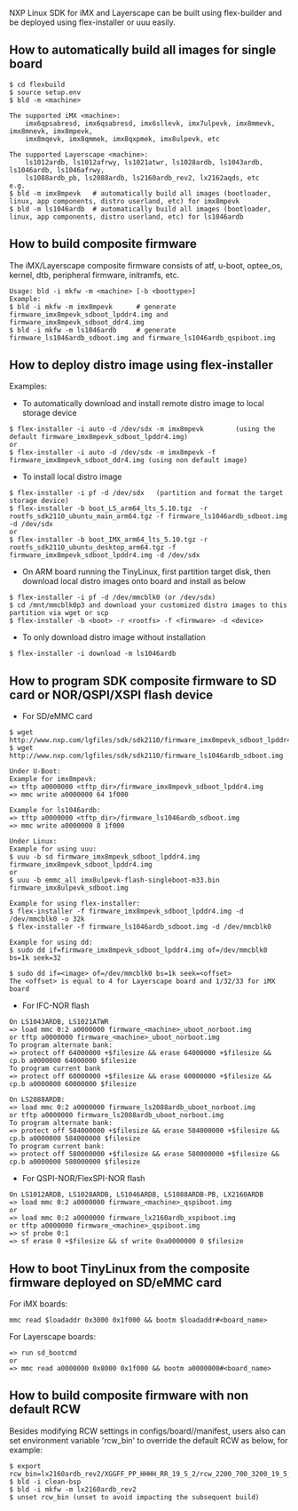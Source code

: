 NXP Linux SDK for iMX and Layerscape can be built using flex-builder and be deployed using flex-installer or uuu easily.


## How to automatically build all images for single board
```
$ cd flexbuild
$ source setup.env
$ bld -m <machine>

The supported iMX <machine>:
    imx6qpsabresd, imx6qsabresd, imx6sllevk, imx7ulpevk, imx8mmevk, imx8mnevk, imx8mpevk,
    imx8mqevk, imx8qmmek, imx8qxpmek, imx8ulpevk, etc

The supported Layerscape <machine>:
    ls1012ardb, ls1012afrwy, ls1021atwr, ls1028ardb, ls1043ardb, ls1046ardb, ls1046afrwy,
    ls1088ardb_pb, ls2088ardb, ls2160ardb_rev2, lx2162aqds, etc
e.g.
$ bld -m imx8mpevk   # automatically build all images (bootloader, linux, app components, distro userland, etc) for imx8mpevk
$ bld -m ls1046ardb  # automatically build all images (bootloader, linux, app components, distro userland, etc) for ls1046ardb
```


## How to build composite firmware
The iMX/Layerscape composite firmware consists of atf, u-boot, optee_os, kernel, dtb, peripheral firmware, initramfs, etc.
```
Usage: bld -i mkfw -m <machine> [-b <boottype>]
Example:
$ bld -i mkfw -m imx8mpevk      # generate firmware_imx8mpevk_sdboot_lpddr4.img and firmware_imx8mpevk_sdboot_ddr4.img
$ bld -i mkfw -m ls1046ardb     # generate firmware_ls1046ardb_sdboot.img and firmware_ls1046ardb_qspiboot.img
```


## How to deploy distro image using flex-installer
Examples:
- To automatically download and install remote distro image to local storage device
```
$ flex-installer -i auto -d /dev/sdx -m imx8mpevk        (using the default firmware_imx8mpevk_sdboot_lpddr4.img)
or
$ flex-installer -i auto -d /dev/sdx -m imx8mpevk -f firmware_imx8mpevk_sdboot_ddr4.img (using non default image)
```


- To install local distro image
```
$ flex-installer -i pf -d /dev/sdx   (partition and format the target storage device)
$ flex-installer -b boot_LS_arm64_lts_5.10.tgz  -r rootfs_sdk2110_ubuntu_main_arm64.tgz -f firmware_ls1046ardb_sdboot.img -d /dev/sdx
or
$ flex-installer -b boot_IMX_arm64_lts_5.10.tgz -r rootfs_sdk2110_ubuntu_desktop_arm64.tgz -f firmware_imx8mpevk_sdboot_lpddr4.img -d /dev/sdx
```


- On ARM board running the TinyLinux, first partition target disk, then download local distro images onto board and install as below
```
$ flex-installer -i pf -d /dev/mmcblk0 (or /dev/sdx)
$ cd /mnt/mmcblk0p3 and download your customized distro images to this partition via wget or scp
$ flex-installer -b <boot> -r <rootfs> -f <firmware> -d <device>
```


- To only download distro image without installation
```
$ flex-installer -i download -m ls1046ardb
```




## How to program SDK composite firmware to SD card or NOR/QSPI/XSPI flash device
- For SD/eMMC card
```
$ wget http://www.nxp.com/lgfiles/sdk/sdk2110/firmware_imx8mpevk_sdboot_lpddr4.img
$ wget http://www.nxp.com/lgfiles/sdk/sdk2110/firmware_ls1046ardb_sdboot.img

Under U-Boot:
Example for imx8mpevk:
=> tftp a0000000 <tftp_dir>/firmware_imx8mpevk_sdboot_lpddr4.img
=> mmc write a0000000 64 1f000

Example for ls1046ardb:
=> tftp a0000000 <tftp_dir>/firmware_ls1046ardb_sdboot.img
=> mmc write a0000000 8 1f000

Under Linux:
Example for using uuu:
$ uuu -b sd firmware_imx8mpevk_sdboot_lpddr4.img firmware_imx8mpevk_sdboot_lpddr4.img
or
$ uuu -b emmc_all imx8ulpevk-flash-singleboot-m33.bin firmware_imx8ulpevk_sdboot.img

Example for using flex-installer:
$ flex-installer -f firmware_imx8mpevk_sdboot_lpddr4.img -d /dev/mmcblk0 -o 32k
$ flex-installer -f firmware_ls1046ardb_sdboot.img -d /dev/mmcblk0

Example for using dd:
$ sudo dd if=firmware_imx8mpevk_sdboot_lpddr4.img of=/dev/mmcblk0 bs=1k seek=32

$ sudo dd if=<image> of=/dev/mmcblk0 bs=1k seek=<offset>
The <offset> is equal to 4 for Layerscape board and 1/32/33 for iMX board 
```

- For IFC-NOR flash
```
On LS1043ARDB, LS1021ATWR
=> load mmc 0:2 a0000000 firmware_<machine>_uboot_norboot.img
or tftp a0000000 firmware_<machine>_uboot_norboot.img
To program alternate bank:
=> protect off 64000000 +$filesize && erase 64000000 +$filesize && cp.b a0000000 64000000 $filesize
To program current bank
=> protect off 60000000 +$filesize && erase 60000000 +$filesize && cp.b a0000000 60000000 $filesize

On LS2088ARDB:
=> load mmc 0:2 a0000000 firmware_ls2088ardb_uboot_norboot.img
or tftp a0000000 firmware_ls2088ardb_uboot_norboot.img
To program alternate bank:
=> protect off 584000000 +$filesize && erase 584000000 +$filesize && cp.b a0000000 584000000 $filesize
To program current bank:
=> protect off 580000000 +$filesize && erase 580000000 +$filesize && cp.b a0000000 580000000 $filesize
```

- For QSPI-NOR/FlexSPI-NOR flash
```
On LS1012ARDB, LS1028ARDB, LS1046ARDB, LS1088ARDB-PB, LX2160ARDB
=> load mmc 0:2 a0000000 firmware_<machine>_qspiboot.img
or
=> load mmc 0:2 a0000000 firmware_lx2160ardb_xspiboot.img
or tftp a0000000 firmware_<machine>_qspiboot.img
=> sf probe 0:1
=> sf erase 0 +$filesize && sf write 0xa0000000 0 $filesize
```



## How to boot TinyLinux from the composite firmware deployed on SD/eMMC card
For iMX boards:
```
mmc read $loadaddr 0x3000 0x1f000 && bootm $loadaddr#<board_name>
```
For Layerscape boards:
```
=> run sd_bootcmd
or
=> mmc read a0000000 0x8000 0x1f000 && bootm a0000000#<board_name>
```


## How to build composite firmware with non default RCW
Besides modifying RCW settings in configs/board/<machine>/manifest, users also can set
environment variable 'rcw_bin' to override the default RCW as below, for example:
```
$ export rcw_bin=lx2160ardb_rev2/XGGFF_PP_HHHH_RR_19_5_2/rcw_2200_700_3200_19_5_2.bin
$ bld -i clean-bsp
$ bld -i mkfw -m lx2160ardb_rev2
$ unset rcw_bin (unset to avoid impacting the subsequent build)
```
